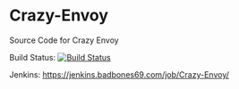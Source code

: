 # Crazy-Envoy
Source Code for Crazy Envoy

Build Status: [![Build Status](https://jenkins.badbones69.com/job/Crazy-Envoy/badge/icon)](https://jenkins.badbones69.com/job/Crazy-Envoy/)


Jenkins: https://jenkins.badbones69.com/job/Crazy-Envoy/
